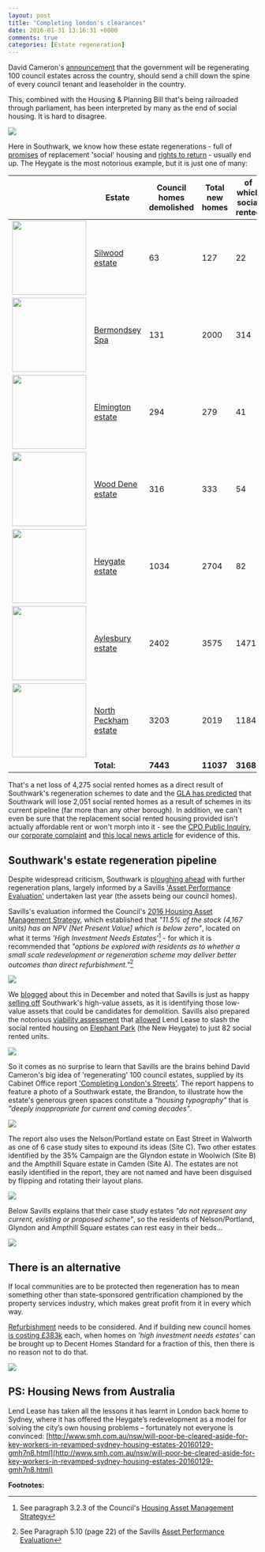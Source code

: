 ```yaml
---
layout: post
title: "Completing london's clearances"
date: 2016-01-31 13:16:31 +0000
comments: true
categories: [Estate regeneration] 
---
```

David Cameron's [announcement](https://www.gov.uk/government/news/prime-minister-pledges-to-transform-sink-estates) that the government will be regenerating 100 council estates across the country, should send a chill down the spine of every council tenant and leaseholder in the country.

This, combined with the Housing & Planning Bill that's being railroaded through parliament, has been interpreted by many as the end of social housing. It is hard to disagree.

![](http://crappistmartin.github.io/images/david-cameron_peter-john.jpg)

Here in Southwark, we know how these estate regenerations - full of [promises](/affordable-housing/) of replacement 'social' housing and [rights to return](/2013-06-08-the-heygate-diaspora/) - usually end up. The Heygate is the most notorious example, but it is just one of many:

|   | Estate  | Council homes demolished  | Total new homes  | of which social rented  |
|---|---|---|---|---|
| <img src="http://crappistmartin.github.io/images/silwood.jpg" height="150" width="150"> | [Silwood estate](http://35percent.org/silwood-estate-regeneration/)  | 63  | 127  | 22  |
| <img src="http://crappistmartin.github.io/images/BermondseySpaDemolition.jpg" height="150" width="150">  | [Bermondsey Spa](http://35percent.org/bermondsey-spa-regeneration/)  | 131  | 2000  | 314  |
| <img src="http://crappistmartin.github.io/images/elmingtondemolition.jpg" height="150" width="150"> | [Elmington estate](http://35percent.org/elmington-estate-regeneration/) | 294  | 279  | 41  |
| <img src="http://crappistmartin.github.io/images/wooddene1.jpg" height="150" width="150"> | [Wood Dene estate](http://35percent.org/wood-dene-estate-regeneration/) | 316 | 333 | 54 |
| <img src="http://crappistmartin.github.io/images/heygatedemolition.jpg" height="150" width="150"> | [Heygate estate](http://35percent.org/heygate-regeneration-faq/) | 1034 | 2704 | 82 |
| <img src="http://crappistmartin.github.io/images/aylesburydemolition.jpg" height="150" width="150"> | [Aylesbury estate](http://35percent.org/aylesbury-estate/) | 2402 | 3575 | 1471 |
| <img src="http://crappistmartin.github.io/images/northpeckham5.jpg" height="150" width="150"> | [North Peckham estate](http://35percent.org/north-peckham-estate/) | 3203 | 2019 | 1184 |
|   | __Total:__ | __7443__ | __11037__ | __3168__ |


That's a net loss of 4,275 social rented homes as a direct result of Southwark's regeneration schemes to date and the [GLA has predicted](https://www.london.gov.uk/press-releases/assembly/darren-johnson/loss-of-social-housing-through-estate-regeneration) that Southwark will lose 2,051 social rented homes as a result of schemes in its current pipeline (far more than any other borough). In addition, we can't even be sure that the replacement social rented housing provided isn't actually affordable rent or won't morph into it - see the [CPO Public Inquiry](https://youtu.be/x0CIUdfA-JU?t=4m12s), our [corporate complaint](http://crappistmartin.github.io/images/Corporate_Complaint_15_Dec_2015Final.pdf) and [this local news article](http://crappistmartin.github.io/images/SN_affordablerent.pdf) for evidence of this.

## Southwark's estate regeneration pipeline
Despite widespread criticism, Southwark is [ploughing ahead](/2015-03-28-manifesto-for-destruction-of-council-estates/) with further regeneration plans, largely informed by a Savills ['Asset Performance Evaluation'](http://moderngov.southwark.gov.uk/documents/s55626/Appendix%204%20Savills%20Evaluation.pdf) undertaken last year (the assets being our council homes).


Savills's evaluation informed the Council's [2016 Housing Asset Management Strategy](https://consultations.southwark.gov.uk/housing-community-services-department-community-engagement-team/asset-management-consultation/supporting_documents/Asset%20Management%20Strategy.pdf), which established that _"11.5% of the stock (4,167 units) has an NPV [Net Present Value] which is below zero"_, located on what it terms _'High Investment Needs Estates'_[^1] - for which it is recommended that _"options be explored with residents as to whether a small scale redevelopment or regeneration scheme may deliver better outcomes than direct refurbishment."_[^2]

![](http://crappistmartin.github.io/images/hines.png)

We [blogged](/2015-12-20-heygate-sell-off-how-much-are-we-getting/) about this in December and noted that Savills is just as happy [selling off](http://crappistmartin.github.io/sold-by-southwark/) Southwark's high-value assets, as it is identifying those low-value assets that could be candidates for demolition. Savills also prepared the notorious [viability assessment](http://crappistmartin.github.io/collated-viability-assessments/) that [allowed](/2015-06-25-heygate-viability-assessment-finally-revealed/) Lend Lease to slash the social rented housing on [Elephant Park](http://www.elephantpark.co.uk) (the New Heygate) to just 82 social rented units. 

![](http://crappistmartin.github.io/images/savillsauction.jpg)

So it comes as no surprise to learn that Savills are the brains behind David Cameron's big idea of 'regenerating' 100 council estates, supplied by its Cabinet Office report ['Completing London's Streets'](http://www.savills.co.uk/research_articles/141285/198087-0). The report happens to feature a photo of a Southwark estate, the Brandon, to illustrate how the estate's generous green spaces constitute a _"housing typography"_ that is _"deeply inappropriate for current and coming decades"_.   

![](http://crappistmartin.github.io/images/completing-londons-streets-brandon.png)

The report also uses the Nelson/Portland estate on East Street in Walworth as one of 6 case study sites to expound its ideas (Site C). Two other estates identified by the 35% Campaign are the Glyndon estate in Woolwich (Site B) and the Ampthill Square estate in Camden (Site A). The estates are not easily identified in the report, they are not named and have been disguised by flipping and rotating their layout plans.

![](http://crappistmartin.github.io/images/completing-londons-streets.png)

Below Savills explains that their case study estates _"do not represent any current, existing or proposed scheme"_, so the residents of Nelson/Portland, Glyndon and Ampthill Square estates can rest easy in their beds...

![](http://crappistmartin.github.io/images/ybarthes.png)

## There is an alternative
If local communities are to be protected then regeneration has to mean something other than state-sponsored gentrification championed by the property services industry, which makes great profit from it in every which way. 

[Refurbishment](http://www.engineering.ucl.ac.uk/engineering-exchange/demolition-refurbishment-social-housing/) needs to be considered. And if building new council homes [is costing £383k](http://www.estatesgazette.com/blogs/london-residential-research/2015/07/costs-southwark-council-528149-build-council-flat/) each, when homes on _'high investment needs estates'_ can be brought up to Decent Homes Standard for a fraction of this, then there is no reason not to do that.

![](http://crappistmartin.github.io/images/dhscosts.png)

## PS: Housing News from Australia

Lend Lease has taken all the lessons it has learnt in London back home to Sydney, where it has offered the Heygate’s redevelopment as a model for solving the city’s own housing problems – fortunately not everyone is convinced: [http://www.smh.com.au/nsw/will-poor-be-cleared-aside-for-key-workers-in-revamped-sydney-housing-estates-20160129-gmh7n8.html](http://www.smh.com.au/nsw/will-poor-be-cleared-aside-for-key-workers-in-revamped-sydney-housing-estates-20160129-gmh7n8.html)



__Footnotes:__  

[^1]: See paragraph 3.2.3 of the Council's [Housing Asset Management Strategy](https://consultations.southwark.gov.uk/housing-community-services-department-community-engagement-team/asset-management-consultation/supporting_documents/Asset%20Management%20Strategy.pdf)

[^2]: See Paragraph 5.10 (page 22) of the Savills [Asset Performance Evaluation](http://moderngov.southwark.gov.uk/documents/s55626/Appendix%204%20Savills%20Evaluation.pdf)

<meta name="twitter:card" content="summary" />
<meta name="twitter:title" content="Completing London's Clearances" />
<meta name="twitter:description" content="Savills advises David Cameron and Peter John how to clear London's council estates." />
<meta name="twitter:image" content="http://crappistmartin.github.io/images/david-cameron_peter-john.jpg" />

